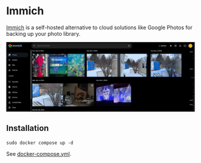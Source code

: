 # Immich

[Immich](https://immich.app/) is a self-hosted alternative to cloud solutions like Google Photos for backing up your photo library.

![Immich Interface](./image.png)

## Installation

```
sudo docker compose up -d
```

See [docker-compose.yml](./docker-compose.yml).
